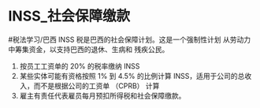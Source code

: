 # INSS_社会保障缴款
#税法学习/巴西
INSS 税是巴西的社会保障计划。这是一个强制性计划 从劳动力中筹集资金，以支持巴西的退休、生病和 残疾公民。

1. 按员工工资单的 20% 的税率缴纳 INSS
2. 某些实体可能有资格按照 1% 到 4.5% 的比例计算 INSS，适用于公司的总收入，而不是根据公司的工资单 （CPRB） 计算
3. 雇主有责任代表雇员每月预扣所得税和社会保障缴款。

⠀

